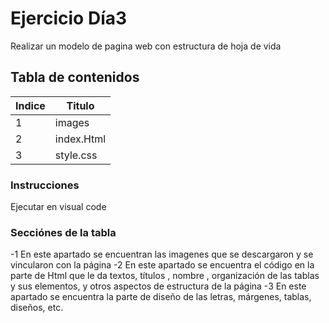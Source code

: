 # Ejercicio Día3
Realizar un modelo de pagina web con estructura de hoja de vida

## Tabla de contenidos
| Indice | Titulo  |
|--|--|
| 1 | images |
| 2 | index.Html|
| 3 | style.css|


### Instrucciones
Ejecutar en visual code
### Secciónes de la tabla
-1 En este apartado se encuentran las imagenes que se descargaron y se vincularon con la página
-2 En este apartado se encuentra el código en la parte de Html que le da textos, títulos , nombre , organización de las tablas y sus elementos, y otros aspectos de estructura de la página
-3 En este apartado se encuentra la parte de diseño de las letras, márgenes, tablas, diseños, etc.


